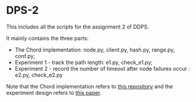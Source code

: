 # DPS-2

This includes all the scripts for the assignment 2 of DDPS. 

It mainly contains the three parts: 
* The Chord implementation: node.py, client.py, hash.py, range.py, conf.py;
* Experiment 1 - track the path length: e1.py, check_e1.py;
* Experiment 2 - record the number of timeout after node failures occur : e2.py, check_e2.py

Note that the Chord implementation refers to [this repository](https://github.com/kaihuang201/python-chord) and the experiment design refers to [this paper](https://pdos.csail.mit.edu/papers/ton:chord/paper-ton.pdf).
